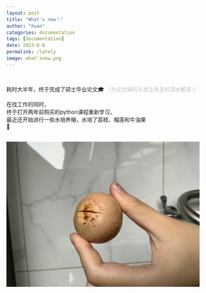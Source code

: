 ```yaml
---
layout: post
title: "What's new！"
author: "Xuan"
categories: documentation
tags: [documentation]
date: 2023-8-8
permalink: /lately
image: what'snew.png
---
```


<style>
  pre {
    background-color: white; /* 将背景色设置为白色 */
  }
</style>
<br>

耗时大半年，终于完成了硕士毕业论文🎓
<span style="color: silver;">（为论文掉的头发比失恋的泪水都多💧）</span><br>

在找工作的同时，<br>
终于打开两年前购买的python课程重新学习，<br>
最近还开始进行一些水培养殖，水培了荔枝、榴莲和牛油果<br>
 🌱<br><br>
 
![guoguo](/assets/img/guoguo.jpeg)

